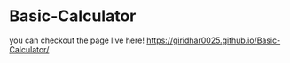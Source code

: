 # Basic-Calculator
you can checkout the page live here!
https://giridhar0025.github.io/Basic-Calculator/
